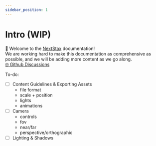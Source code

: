 ```yaml
---
sidebar_position: 1
---
```


# Intro (WIP)

👋 Welcome to the [NextStax](https://21-vr-world.vce.oneclickwebapps.com/) documentation!<br />
We are working hard to make this documentation as comprehensive as possible, and we will be adding more content as we go along.<br />
[🤓 Github Discussions](https://github.com/NextStax/documentation/discussions/)<br />

To-do:

  - [ ] Content Guidelines & Exporting Assets
    - file format
    - scale + position
    - lights
    - animations
  - [ ] Camera
    - controls
    - fov
    - near/far
    - perspective/orthographic
  - [ ] Lighting & Shadows